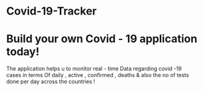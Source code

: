 # Covid-19-Tracker

# Build your own Covid - 19 application today!

The application helps u to monitor real - time
Data regarding covid -19 cases in terms
Of daily , active , confirmed , deaths & also the no of tests done per day across the countries !



